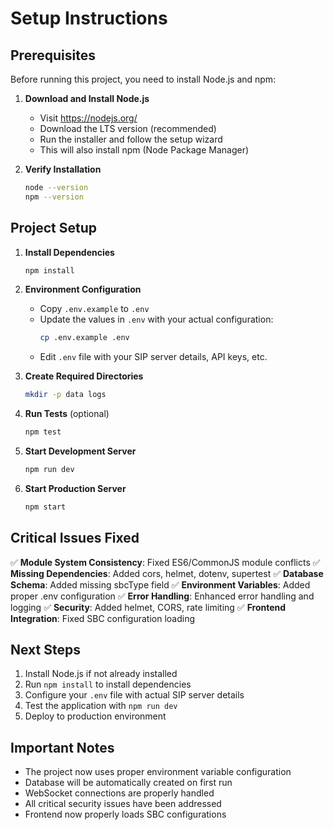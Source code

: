 # Setup Instructions

## Prerequisites

Before running this project, you need to install Node.js and npm:

1. **Download and Install Node.js**
   - Visit https://nodejs.org/
   - Download the LTS version (recommended)
   - Run the installer and follow the setup wizard
   - This will also install npm (Node Package Manager)

2. **Verify Installation**
   ```bash
   node --version
   npm --version
   ```

## Project Setup

1. **Install Dependencies**
   ```bash
   npm install
   ```

2. **Environment Configuration**
   - Copy `.env.example` to `.env`
   - Update the values in `.env` with your actual configuration:
     ```bash
     cp .env.example .env
     ```
   - Edit `.env` file with your SIP server details, API keys, etc.

3. **Create Required Directories**
   ```bash
   mkdir -p data logs
   ```

4. **Run Tests** (optional)
   ```bash
   npm test
   ```

5. **Start Development Server**
   ```bash
   npm run dev
   ```

6. **Start Production Server**
   ```bash
   npm start
   ```

## Critical Issues Fixed

✅ **Module System Consistency**: Fixed ES6/CommonJS module conflicts
✅ **Missing Dependencies**: Added cors, helmet, dotenv, supertest
✅ **Database Schema**: Added missing sbcType field
✅ **Environment Variables**: Added proper .env configuration
✅ **Error Handling**: Enhanced error handling and logging
✅ **Security**: Added helmet, CORS, rate limiting
✅ **Frontend Integration**: Fixed SBC configuration loading

## Next Steps

1. Install Node.js if not already installed
2. Run `npm install` to install dependencies
3. Configure your `.env` file with actual SIP server details
4. Test the application with `npm run dev`
5. Deploy to production environment

## Important Notes

- The project now uses proper environment variable configuration
- Database will be automatically created on first run
- WebSocket connections are properly handled
- All critical security issues have been addressed
- Frontend now properly loads SBC configurations